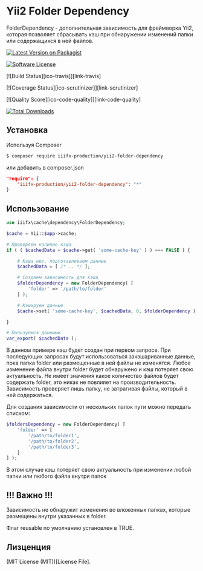 # Yii2 Folder Dependency

FolderDependency - дополнительная зависимость для фреймворка Yii2, которая позволяет сбрасывать кэш при обнаружении изменений папки или содержащихся в ней файлов.

[![Latest Version on Packagist][ico-version]][link-packagist]

[![Software License][ico-license]](LICENSE.md)

[![Build Status][ico-travis]][link-travis]

[![Coverage Status][ico-scrutinizer]][link-scrutinizer]

[![Quality Score][ico-code-quality]][link-code-quality]

[![Total Downloads][ico-downloads]][link-downloads]

## Установка

Используя Composer

``` bash
$ composer require iiifx-production/yii2-folder-dependency
```

или добавить в composer.json

``` json
"require": {
    "iiifx-production/yii2-folder-dependency": "*"
}
```

## Использование

``` php
use iiifx\cache\dependency\FolderDependency;

$cache = Yii::$app->cache;

# Проверяем наличие кэша
if ( ( $cachedData = $cache->get( 'some-cache-key' ) ) === FALSE ) {

    # Кэша нет, подготавливаем данные
    $cachedData = [ /* .. */ ];

    # Создаем зависимость для кэша
    $folderDependency = new FolderDependency( [
        'folder' => '/path/to/folder'
    ] );

    # Кэшируем данные
    $cache->set( 'some-cache-key', $cachedData, 0, $folderDependency );

}

# Пользуемся данными
var_export( $cachedData );
```

В данном примере кэш будет создан при первом запросе. При последующих запросах будут использоваться закэшариванные данные, пока папка folder или размещенные в ней файлы не изменятся. Любое изменение файла внутри folder будет обнаружено и кэш потеряет свою актуальность.
Не имеет значения какое количество файлов будет содержать folder, это никак не повлияет на производительность. Зависимость проверяет лишь папку, не затрагивая файлы, который в ней содержаться.


Для создания зависимости от нескольких папок пути можно передать списком:

``` php
$foldersDependency = new FolderDependency( [
    'folder' => [
        '/path/to/folder1',
        '/path/to/folder2',
        '/path/to/folder3',
    ]
] );
```

В этом случае кэш потеряет свою актуальность при изменении любой папки или любого файла внутри папок

## !!! Важно !!!

Зависимость не обнаружит изменения во вложенных папках, которые размещены внутри указанных в folder.

Флаг reusable по умолчанию установлен в TRUE.

## Лизценция

(MIT License (MIT))[License File].

[ico-version]: https://img.shields.io/packagist/v/iiifx-production/yii2-folder-dependency.svg?style=flat-square
[ico-license]: https://img.shields.io/badge/license-MIT-brightgreen.svg?style=flat-square
[ico-downloads]: https://img.shields.io/packagist/dt/iiifx-production/yii2-folder-dependency.svg?style=flat-square

[link-license]: LICENSE.md
[link-packagist]: https://packagist.org/packages/iiifx-production/yii2-folder-dependency
[link-downloads]: https://packagist.org/packages/iiifx-production/yii2-folder-dependency
